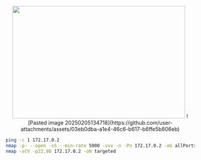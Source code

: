 <p align="center">
  <img width="460" height="300" src="[https://picsum.photos/460/300](https://github.com/user-attachments/assets/03eb0dba-a1e4-46c6-b617-b6ffe5b806eb)">
![Pasted image 20250205134718](https://github.com/user-attachments/assets/03eb0dba-a1e4-46c6-b617-b6ffe5b806eb)
</p>

```bash
ping -c 1 172.17.0.2
nmap -p- --open -sS --min-rate 5000 -vvv -n -Pn 172.17.0.2 -oG allPorts
nmap -sCV -p22,80 172.17.0.2 -oN targeted
```
